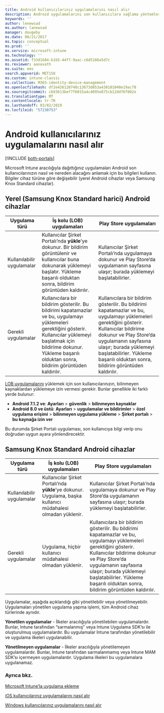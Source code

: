 ```yaml
---
title: Android kullanıcılarınız uygulamalarını nasıl alır
description: Android uygulamalarını son kullanıcılara sağlama yöntemleri
keywords: ''
author: lenewsad
ms.author: lanewsad
manager: dougeby
ms.date: 08/21/2017
ms.topic: conceptual
ms.prod: ''
ms.service: microsoft-intune
ms.technology: ''
ms.assetid: f33d1684-b1b5-44f7-9aac-c6d5186a5d7c
ms.reviewer: aanavath
ms.suite: ems
search.appverid: MET150
ms.custom: intune-classic
ms.collection: M365-identity-device-management
ms.openlocfilehash: df2e426120740c13673d053a430181040e19ac78
ms.sourcegitcommit: cb93613bef7f6015a4c4095e875cb12dd76f002e
ms.translationtype: MT
ms.contentlocale: tr-TR
ms.lasthandoff: 03/02/2019
ms.locfileid: "57238753"
---
```

# <a name="how-your-android-users-get-their-apps"></a>Android kullanıcılarınız uygulamalarını nasıl alır

[!INCLUDE [both-portals](./includes/note-for-both-portals.md)]

Microsoft Intune aracılığıyla dağıttığınız uygulamaları Android son kullanıcılarınızın nasıl ve nereden alacağını anlamak için bu bilgileri kullanın. Bilgiler cihaz türüne göre değişebilir (yerel Android cihazlar veya Samsung Knox Standard cihazlar).

## <a name="native-non-samsung-knox-standard-android-devices"></a>Yerel (Samsung Knox Standard harici) Android cihazlar

| Uygulama türü | İş kolu (LOB) uygulamaları | Play Store uygulamaları  |
| ------------- |-------------| -----|
| Kullanılabilir uygulamalar      | Kullanıcılar Şirket Portalı’nda **yükle**’ye dokunur. Bir bildirim görüntülenir ve kullanıcılar buna dokunarak yüklemeyi başlatır. Yükleme başarılı olduktan sonra, bildirim görüntüden kaldırılır. | Kullanıcılar Şirket Portalı’nda uygulamaya dokunur ve Play Store’da uygulamanın sayfasına ulaşır; burada yüklemeyi başlatabilirler.|
| Gerekli uygulamalar      | Kullanıcılara bir bildirim gösterilir. Bu bildirimi kapatamazlar ve bu, uygulamayı yüklemeleri gerektiğini gösterir. Kullanıcılar yüklemeyi başlatmak için bildirime dokunur. Yükleme başarılı olduktan sonra, bildirim görüntüden kaldırılır.    | Kullanıcılara bir bildirim gösterilir. Bu bildirimi kapatamazlar ve bu, uygulamayı yüklemeleri gerektiğini gösterir. Kullanıcılar bildirime dokunur ve Play Store’da uygulamanın sayfasına ulaşır; burada yüklemeyi başlatabilirler. Yükleme başarılı olduktan sonra, bildirim görüntüden kaldırılır. |

[LOB uygulamalarını](lob-apps-android.md) yüklemek için son kullanıcılarınızın, bilinmeyen kaynaklardan yüklemeye izin vermesi gerekir. Bunlar genellikle iki farklı yerde bulunur:

* **Android 7.1.2 ve**: **Ayarları** > **güvenlik** > **bilinmeyen kaynaklar**
* **Android 8.0 ve üstü**: **Ayarları** > **uygulamalar ve bildirimler** > **özel uygulama erişimi** > **bilinmeyen uygulama yükleme**  >  **Şirket portalı** > **bu kaynağa izin ver**

Bu durumda Şirket Portalı uygulaması, son kullanıcıya bilgi verip onu doğrudan uygun ayara yönlendirecektir. 


## <a name="samsung-knox-standard-android-devices"></a>Samsung Knox Standard Android cihazlar

| Uygulama türü | İş kolu (LOB) uygulamaları | Play Store uygulamaları  |
| ------------- |-------------| -----|
| Kullanılabilir uygulamalar      | Kullanıcılar Şirket Portalı’nda **yükle**’ye dokunur. Uygulama, başka kullanıcı müdahalesi olmadan yüklenir. | Kullanıcılar Şirket Portalı’nda uygulamaya dokunur ve Play Store’da uygulamanın sayfasına ulaşır; burada yüklemeyi başlatabilirler.|
| Gerekli uygulamalar      | Uygulama, hiçbir kullanıcı müdahalesi olmadan yüklenir.    | Kullanıcılara bir bildirim gösterilir. Bu bildirimi kapatamazlar ve bu, uygulamayı yüklemeleri gerektiğini gösterir. Kullanıcılar bildirime dokunur ve Play Store’da uygulamanın sayfasına ulaşır; burada yüklemeyi başlatabilirler. Yükleme başarılı olduktan sonra, bildirim görüntüden kaldırılır. |

Uygulamalar, aşağıda açıklandığı gibi yönetilebilir veya yönetilmeyebilir. Uygulamaları yönetilen uygulama yapma işlemi, tüm Android cihaz türlerinde aynıdır.

**Yönetilen uygulamalar** - İlkeler aracılığıyla yönetilebilen uygulamalardır. Bunlar, Intune tarafından “sarmalanmış” veya Intune Uygulama SDK’sı ile oluşturulmuş uygulamalardır. Bu uygulamalar Intune tarafından yönetilebilir ve uygulama ilkeleri uygulanabilir.

**Yönetilmeyen uygulamalar** - İlkeler aracılığıyla yönetilemeyen uygulamalardır. Bunlar, Intune tarafından sarmalanmamış veya Intune MAM SDK’sı içermeyen uygulamalardır. Uygulama ilkeleri bu uygulamalara uygulanamaz.

### <a name="see-also"></a>Ayrıca bkz.
[Microsoft Intune’la uygulama ekleme](apps-add.md)

[iOS kullanıcılarınız uygulamalarını nasıl alır](end-user-apps-ios.md)

[Windows kullanıcılarınız uygulamalarını nasıl alır](end-user-apps-windows.md)
